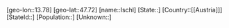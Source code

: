 ﻿---
location: [47.72,13.78]
mapzoom: [7,12] 
mapmarker: city 
type: City
tags:
- geo/City


SpocWebEntityId: 31128
isDeleted: false
confidential: public

---
[geo-lon::13.78]
[geo-lat::47.72]
[name::Ischl]
[State::]
[Country::[[Austria]]]
[StateId::]
[Population::]
[Unknown::]

